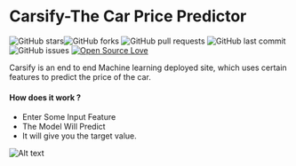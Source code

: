 # Carsify-The Car Price Predictor
![GitHub stars](https://img.shields.io/github/stars/yashrajjain726/Carsify-The-Car-Price-Predictor?style=social)![GitHub forks](https://img.shields.io/github/forks/yashrajjain726/Carsify-The-Car-Price-Predictor?style=social) 
![GitHub pull requests](https://img.shields.io/github/issues-pr/yashrajjain726/Carsify-The-Car-Price-Predictor) ![GitHub last commit](https://img.shields.io/github/last-commit/yashrajjain726/Carsify-The-Car-Price-Predictor)  ![GitHub issues](https://img.shields.io/github/issues-raw/yashrajjain726/Carsify-The-Car-Price-Predictor) [![Open Source Love](https://badges.frapsoft.com/os/v2/open-source.svg?v=103)](https://github.com/yashrajjain726/Carsify-The-Car-Price-Predictor)

Carsify is an end to end Machine learning deployed site, which uses certain features to predict the price of the car.
#### How does it work ?
  - Enter Some Input Feature
  - The Model Will Predict
  - It will give you the target value.
  
  
![Alt text](https://github.com/rahul-rohilla1/Car-Predictor/blob/main/Procfile)

